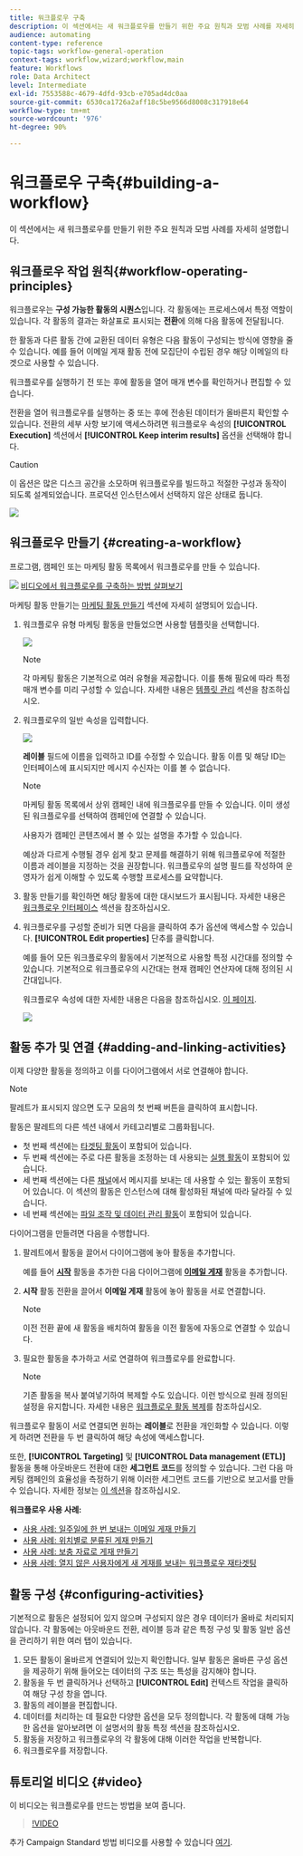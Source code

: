 ```yaml
---
title: 워크플로우 구축
description: 이 섹션에서는 새 워크플로우를 만들기 위한 주요 원칙과 모범 사례를 자세히 설명합니다.
audience: automating
content-type: reference
topic-tags: workflow-general-operation
context-tags: workflow,wizard;workflow,main
feature: Workflows
role: Data Architect
level: Intermediate
exl-id: 7553588c-4679-4dfd-93cb-e705ad4dc0aa
source-git-commit: 6530ca1726a2aff18c5be9566d8008c317918e64
workflow-type: tm+mt
source-wordcount: '976'
ht-degree: 90%

---
```


# 워크플로우 구축{#building-a-workflow}

이 섹션에서는 새 워크플로우를 만들기 위한 주요 원칙과 모범 사례를 자세히 설명합니다.

## 워크플로우 작업 원칙{#workflow-operating-principles}

워크플로우는 **구성 가능한 활동의 시퀀스**&#x200B;입니다. 각 활동에는 프로세스에서 특정 역할이 있습니다. 각 활동의 결과는 화살표로 표시되는 **전환**&#x200B;에 의해 다음 활동에 전달됩니다.

한 활동과 다른 활동 간에 교환된 데이터 유형은 다음 활동이 구성되는 방식에 영향을 줄 수 있습니다. 예를 들어 이메일 게재 활동 전에 모집단이 수립된 경우 해당 이메일의 타겟으로 사용할 수 있습니다.

워크플로우를 실행하기 전 또는 후에 활동을 열어 매개 변수를 확인하거나 편집할 수 있습니다.

전환을 열어 워크플로우를 실행하는 중 또는 후에 전송된 데이터가 올바른지 확인할 수 있습니다. 전환의 세부 사항 보기에 액세스하려면 워크플로우 속성의 **[!UICONTROL Execution]** 섹션에서 **[!UICONTROL Keep interim results]** 옵션을 선택해야 합니다.

>[!CAUTION]
>
>이 옵션은 많은 디스크 공간을 소모하며 워크플로우를 빌드하고 적절한 구성과 동작이 되도록 설계되었습니다. 프로덕션 인스턴스에서 선택하지 않은 상태로 둡니다.

![](assets/workflow_overview.png)

## 워크플로우 만들기 {#creating-a-workflow}

프로그램, 캠페인 또는 마케팅 활동 목록에서 워크플로우를 만들 수 있습니다.

![](assets/do-not-localize/how-to-video.png) [비디오에서 워크플로우를 구축하는 방법 살펴보기](#video)

마케팅 활동 만들기는 [마케팅 활동 만들기](../../start/using/marketing-activities.md#creating-a-marketing-activity) 섹션에 자세히 설명되어 있습니다.

1. 워크플로우 유형 마케팅 활동을 만들었으면 사용할 템플릿을 선택합니다.

   ![](assets/workflow_creation_1.png)

   >[!NOTE]
   >
   >각 마케팅 활동은 기본적으로 여러 유형을 제공합니다. 이를 통해 필요에 따라 특정 매개 변수를 미리 구성할 수 있습니다. 자세한 내용은 [템플릿 관리](../../start/using/marketing-activity-templates.md) 섹션을 참조하십시오.

1. 워크플로우의 일반 속성을 입력합니다.

   ![](assets/workflow_creation_2.png)

   **레이블** 필드에 이름을 입력하고 ID를 수정할 수 있습니다. 활동 이름 및 해당 ID는 인터페이스에 표시되지만 메시지 수신자는 이를 볼 수 없습니다.

   >[!NOTE]
   >
   >마케팅 활동 목록에서 상위 캠페인 내에 워크플로우를 만들 수 있습니다. 이미 생성된 워크플로우를 선택하여 캠페인에 연결할 수 있습니다.

   사용자가 캠페인 콘텐츠에서 볼 수 있는 설명을 추가할 수 있습니다.

   예상과 다르게 수행될 경우 쉽게 찾고 문제를 해결하기 위해 워크플로우에 적절한 이름과 레이블을 지정하는 것을 권장합니다. 워크플로우의 설명 필드를 작성하여 운영자가 쉽게 이해할 수 있도록 수행할 프로세스를 요약합니다.

1. 활동 만들기를 확인하면 해당 활동에 대한 대시보드가 표시됩니다. 자세한 내용은 [워크플로우 인터페이스](../../automating/using/workflow-interface.md) 섹션을 참조하십시오.

1. 워크플로우를 구성할 준비가 되면 다음을 클릭하여 추가 옵션에 액세스할 수 있습니다. **[!UICONTROL Edit properties]** 단추를 클릭합니다.

   예를 들어 모든 워크플로우의 활동에서 기본적으로 사용할 특정 시간대를 정의할 수 있습니다. 기본적으로 워크플로우의 시간대는 현재 캠페인 연산자에 대해 정의된 시간대입니다.

   워크플로우 속성에 대한 자세한 내용은 다음을 참조하십시오. [이 페이지](../../automating/using/managing-execution-options.md).

   ![](assets/workflow_properties.png)

## 활동 추가 및 연결 {#adding-and-linking-activities}

이제 다양한 활동을 정의하고 이를 다이어그램에서 서로 연결해야 합니다.

>[!NOTE]
>
>팔레트가 표시되지 않으면 도구 모음의 첫 번째 버튼을 클릭하여 표시합니다.

활동은 팔레트의 다른 섹션 내에서 카테고리별로 그룹화됩니다.

* 첫 번째 섹션에는 [타겟팅 활동](../../automating/using/about-targeting-activities.md)이 포함되어 있습니다.
* 두 번째 섹션에는 주로 다른 활동을 조정하는 데 사용되는 [실행 활동](../../automating/using/about-execution-activities.md)이 포함되어 있습니다.
* 세 번째 섹션에는 다른 [채널](../../automating/using/about-channel-activities.md)에서 메시지를 보내는 데 사용할 수 있는 활동이 포함되어 있습니다. 이 섹션의 활동은 인스턴스에 대해 활성화된 채널에 따라 달라질 수 있습니다.
* 네 번째 섹션에는 [파일 조작 및 데이터 관리 활동](../../automating/using/about-data-management-activities.md)이 포함되어 있습니다.

다이어그램을 만들려면 다음을 수행합니다.

1. 팔레트에서 활동을 끌어서 다이어그램에 놓아 활동을 추가합니다.

   예를 들어 **[시작](../../automating/using/start-and-end.md)** 활동을 추가한 다음 다이어그램에 **[이메일 게재](../../automating/using/email-delivery.md)** 활동을 추가합니다.

1. **시작** 활동 전환을 끌어서 **이메일 게재** 활동에 놓아 활동을 서로 연결합니다.

   >[!NOTE]
   >
   >이전 전환 끝에 새 활동을 배치하여 활동을 이전 활동에 자동으로 연결할 수 있습니다.

1. 필요한 활동을 추가하고 서로 연결하여 워크플로우를 완료합니다.

   >[!NOTE]
   >
   >기존 활동을 복사 붙여넣기하여 복제할 수도 있습니다. 이런 방식으로 원래 정의된 설정을 유지합니다. 자세한 내용은 [워크플로우 활동 복제](../../automating/using/workflow-interface.md#duplicating-workflow-activities)를 참조하십시오.

워크플로우 활동이 서로 연결되면 원하는 **레이블**&#x200B;로 전환을 개인화할 수 있습니다. 이렇게 하려면 전환을 두 번 클릭하여 해당 속성에 액세스합니다.

또한, **[!UICONTROL Targeting]** 및 **[!UICONTROL Data management (ETL)]** 활동을 통해 아웃바운드 전환에 대한 **세그먼트 코드**&#x200B;를 정의할 수 있습니다. 그런 다음 마케팅 캠페인의 효율성을 측정하기 위해 이러한 세그먼트 코드를 기반으로 보고서를 만들 수 있습니다. 자세한 정보는 [이 섹션](../../reporting/using/creating-a-report-workflow-segment.md)을 참조하십시오.

**워크플로우 사용 사례:**

* [사용 사례: 일주일에 한 번 보내는 이메일 게재 만들기](../../automating/using/workflow-weekly-offer.md)
* [사용 사례: 위치별로 분류된 게재 만들기](../../automating/using/workflow-segmentation-location.md)
* [사용 사례: 보충 자료로 게재 만들기](../../automating/using/workflow-created-query-with-complement.md)
* [사용 사례: 열지 않은 사용자에게 새 게재를 보내는 워크플로우 재타겟팅](../../automating/using/workflow-cross-channel-retargeting.md)

## 활동 구성 {#configuring-activities}

기본적으로 활동은 설정되어 있지 않으며 구성되지 않은 경우 데이터가 올바로 처리되지 않습니다. 각 활동에는 아웃바운드 전환, 레이블 등과 같은 특정 구성 및 활동 일반 옵션을 관리하기 위한 여러 탭이 있습니다.

1. 모든 활동이 올바르게 연결되어 있는지 확인합니다. 일부 활동은 올바른 구성 옵션을 제공하기 위해 들어오는 데이터의 구조 또는 특성을 감지해야 합니다.
1. 활동을 두 번 클릭하거나 선택하고 **[!UICONTROL Edit]** 컨텍스트 작업을 클릭하여 해당 구성 창을 엽니다.
1. 활동의 레이블을 편집합니다.
1. 데이터를 처리하는 데 필요한 다양한 옵션을 모두 정의합니다. 각 활동에 대해 가능한 옵션을 알아보려면 이 설명서의 활동 특정 섹션을 참조하십시오.
1. 활동을 저장하고 워크플로우의 각 활동에 대해 이러한 작업을 반복합니다.
1. 워크플로우를 저장합니다.

## 튜토리얼 비디오 {#video}

이 비디오는 워크플로우를 만드는 방법을 보여 줍니다.

>[!VIDEO](https://video.tv.adobe.com/v/23937?quality=12)

추가 Campaign Standard 방법 비디오를 사용할 수 있습니다 [여기](https://experienceleague.adobe.com/docs/campaign-standard-learn/tutorials/overview.html?lang=ko).
